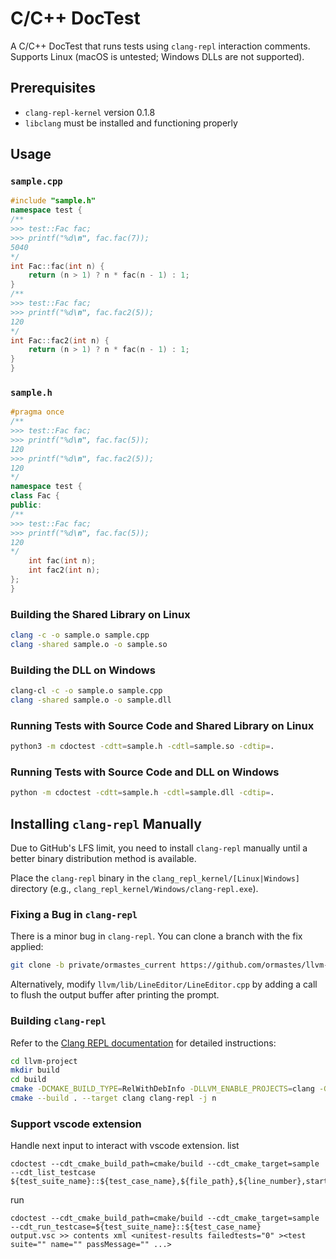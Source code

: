 # C/C++ DocTest

A C/C++ DocTest that runs tests using `clang-repl` interaction comments. Supports Linux (macOS is untested; Windows DLLs are not supported).

## Prerequisites

- `clang-repl-kernel` version 0.1.8
- `libclang` must be installed and functioning properly

## Usage

### `sample.cpp`

```cpp
#include "sample.h"
namespace test {
/**
>>> test::Fac fac;
>>> printf("%d\n", fac.fac(7));
5040
*/
int Fac::fac(int n) {
    return (n > 1) ? n * fac(n - 1) : 1;
}
/**
>>> test::Fac fac;
>>> printf("%d\n", fac.fac2(5));
120
*/
int Fac::fac2(int n) {
    return (n > 1) ? n * fac(n - 1) : 1;
}
}
```

### `sample.h`

```cpp
#pragma once
/**
>>> test::Fac fac;
>>> printf("%d\n", fac.fac(5));
120
>>> printf("%d\n", fac.fac2(5));
120
*/
namespace test {
class Fac {
public:
/**
>>> test::Fac fac;
>>> printf("%d\n", fac.fac(5));
120
*/
    int fac(int n);
    int fac2(int n);
};
}
```

### Building the Shared Library on Linux

```bash
clang -c -o sample.o sample.cpp
clang -shared sample.o -o sample.so
```

### Building the DLL on Windows

```bash
clang-cl -c -o sample.o sample.cpp
clang -shared sample.o -o sample.dll
```

### Running Tests with Source Code and Shared Library on Linux

```bash
python3 -m cdoctest -cdtt=sample.h -cdtl=sample.so -cdtip=.
```

### Running Tests with Source Code and DLL on Windows

```bash
python -m cdoctest -cdtt=sample.h -cdtl=sample.dll -cdtip=.
```

## Installing `clang-repl` Manually

Due to GitHub's LFS limit, you need to install `clang-repl` manually until a better binary distribution method is available.

Place the `clang-repl` binary in the `clang_repl_kernel/[Linux|Windows]` directory (e.g., `clang_repl_kernel/Windows/clang-repl.exe`).

### Fixing a Bug in `clang-repl`

There is a minor bug in `clang-repl`. You can clone a branch with the fix applied:

```bash
git clone -b private/ormastes_current https://github.com/ormastes/llvm-project.git
```

Alternatively, modify `llvm/lib/LineEditor/LineEditor.cpp` by adding a call to flush the output buffer after printing the prompt.

### Building `clang-repl`

Refer to the [Clang REPL documentation](https://clang.llvm.org/docs/ClangRepl.html) for detailed instructions:

```bash
cd llvm-project
mkdir build
cd build
cmake -DCMAKE_BUILD_TYPE=RelWithDebInfo -DLLVM_ENABLE_PROJECTS=clang -G "Unix Makefiles" ../llvm
cmake --build . --target clang clang-repl -j n
```

### Support vscode extension
Handle next input to interact with vscode extension.
list
```
cdoctest --cdt_cmake_build_path=cmake/build --cdt_cmake_target=sample --cdt_list_testcase
${test_suite_name}::${test_case_name},${file_path},${line_number},start_col,end_line,end_col
```
run
```
cdoctest --cdt_cmake_build_path=cmake/build --cdt_cmake_target=sample  --cdt_run_testcase=${test_suite_name}::${test_case_name}
output.vsc >> contents xml <unitest-results failedtests="0" ><test suite="" name="" passMessage="" ...>
```
